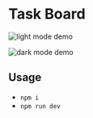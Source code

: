 # Task Board

![light mode demo](https://github.com/user-attachments/assets/654468a9-2fc4-4086-af17-4b4366fbf514)

![dark mode demo](https://github.com/user-attachments/assets/0aaaf796-5157-4c8c-92fa-5eb15a45621c)

## Usage

- `npm i`
- `npm run dev`

